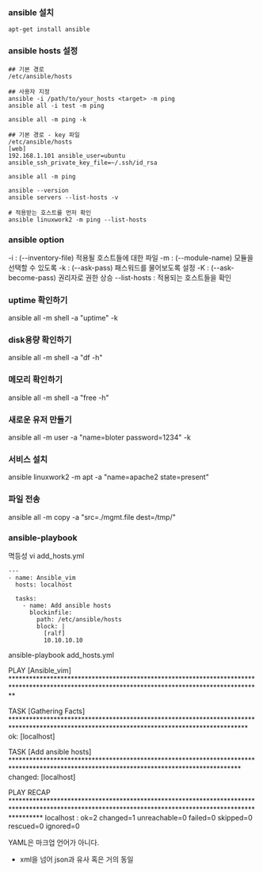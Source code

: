 ### ansible 설치
```
apt-get install ansible
```

### ansible hosts 설정
```
## 기본 경로
/etc/ansible/hosts

## 사용자 지정
ansible -i /path/to/your_hosts <target> -m ping
ansible all -i test -m ping

ansible all -m ping -k

## 기본 경로 - key 파일
/etc/ansible/hosts
[web]
192.168.1.101 ansible_user=ubuntu ansible_ssh_private_key_file=~/.ssh/id_rsa

ansible all -m ping

ansible --version
ansible servers --list-hosts -v

# 적용받는 호스트를 먼저 확인
ansible linuxwork2 -m ping --list-hosts
```

### ansible option
-i : (--inventory-file) 적용될 호스트들에 대한 파일
-m : (--module-name) 모듈을 선택할 수 있도록
-k : (--ask-pass) 패스워드를 물어보도록 설정
-K : (--ask-become-pass) 권리자로 권한 상승
--list-hosts : 적용되는 호스트들을 확인


### uptime 확인하기
ansible all -m shell -a "uptime" -k

### disk용량 확인하기
ansible all -m shell -a "df -h"

### 메모리 확인하기
ansible all -m shell -a "free -h"

### 새로운 유저 만들기
ansible all -m user -a "name=bloter password=1234" -k

### 서비스 설치
ansible linuxwork2 -m apt -a "name=apache2 state=present"

### 파일 전송
ansible all -m copy -a "src=./mgmt.file dest=/tmp/"



### ansible-playbook
멱등성
vi add_hosts.yml
```
---
- name: Ansible_vim
  hosts: localhost

  tasks:
    - name: Add ansible hosts
      blockinfile:
        path: /etc/ansible/hosts
        block: |
          [ralf]
          10.10.10.10
```
ansible-playbook add_hosts.yml

PLAY [Ansible_vim] ************************************************************************************************************************************************

TASK [Gathering Facts] ********************************************************************************************************************************************
ok: [localhost]

TASK [Add ansible hosts] ******************************************************************************************************************************************
changed: [localhost]

PLAY RECAP ********************************************************************************************************************************************************
localhost                  : ok=2    changed=1    unreachable=0    failed=0    skipped=0    rescued=0    ignored=0


YAML은 마크업 언어가 아니다.
- xml을 넘어 json과 유사 혹은 거의 동일


